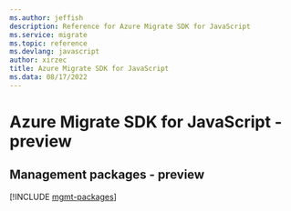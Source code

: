 ```yaml
---
ms.author: jeffish
description: Reference for Azure Migrate SDK for JavaScript
ms.service: migrate
ms.topic: reference
ms.devlang: javascript
author: xirzec
title: Azure Migrate SDK for JavaScript
ms.data: 08/17/2022
---
```

# Azure Migrate SDK for JavaScript - preview

## Management packages - preview
[!INCLUDE [mgmt-packages](migrate-mgmt-index.md)]
